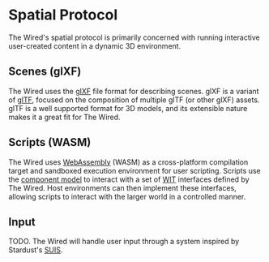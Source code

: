 # Spatial Protocol

The Wired's spatial protocol is primarily concerned with running interactive user-created content in a dynamic 3D environment.

## Scenes (glXF)

The Wired uses the [glXF](https://github.com/KhronosGroup/glXF) file format for describing scenes.
glXF is a variant of [glTF](https://github.com/KhronosGroup/glTF), focused on the composition of multiple glTF (or other glXF) assets.
glTF is a well supported format for 3D models, and its extensible nature makes it a great fit for The Wired.

## Scripts (WASM)

The Wired uses [WebAssembly](https://webassembly.org/) (WASM) as a cross-platform compilation target and sandboxed execution environment for user scripting.
Scripts use the [component model](https://github.com/WebAssembly/component-model) to interact with a set of
[WIT](https://github.com/WebAssembly/component-model/blob/main/design/mvp/WIT.md) interfaces defined by The Wired.
Host environments can then implement these interfaces, allowing scripts to interact with the larger world in a controlled manner.

## Input

TODO.
The Wired will handle user input through a system inspired by Stardust's [SUIS](https://docs.rs/stardust-xr-fusion/latest/stardust_xr_fusion/input/index.html).

